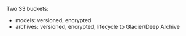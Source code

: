 Two S3 buckets:

* models: versioned, encrypted
* archives: versioned, encrypted, lifecycle to Glacier/Deep Archive
